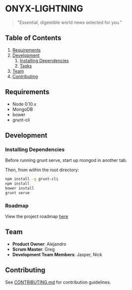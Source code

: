 ONYX-LIGHTNING
==============

> "Essential, digestible world news selected for you."

## Table of Contents

1. [Requirements](#requirements)
1. [Development](#development)
    1. [Installing Dependencies](#installing-dependencies)
    1. [Tasks](#tasks)
1. [Team](#team)
1. [Contributing](#contributing)

## Requirements

- Node 0.10.x
- MongoDB
- bower
- grunt-cli

## Development

### Installing Dependencies

Before running grunt serve, start up mongod in another tab.

Then, from within the root directory:

```sh
npm install -g grunt-cli
npm install
bower install
grunt serve
```

### Roadmap

View the project roadmap [here](https://github.com/ONYX-LIGHTNING/ONYX-LIGHTNING/issues)

## Team

  - __Product Owner__: Alejandro
  - __Scrum Master__: Greg
  - __Development Team Members__: Jasper, Nick

## Contributing

See [CONTRIBUTING.md](CONTRIBUTING.md) for contribution guidelines.
